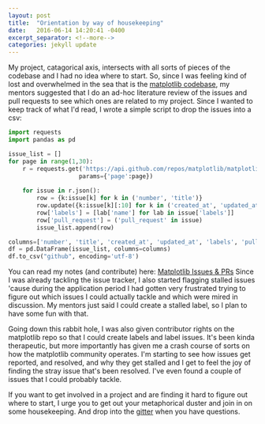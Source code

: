 ```yaml
---
layout: post
title:  "Orientation by way of housekeeping"
date:   2016-06-14 14:20:41 -0400
excerpt_separator: <!--more-->
categories: jekyll update
---
```


My project, catagorical axis, intersects with all sorts of pieces of the codebase and I had no idea where to start. So, since 
I was feeling kind of lost and overwhelmed in the sea that is the [matplotlib codebase](https://github.com/matplotlib/matplotlib), 
my mentors suggested that I do an ad-hoc literature review of the issues and pull requests to see which ones are related to my project.
Since I wanted to keep track of what I'd read, I wrote a simple script to drop the issues into a csv:
<!--more-->

```python
import requests
import pandas as pd

issue_list = []
for page in range(1,30):
    r = requests.get('https://api.github.com/repos/matplotlib/matplotlib/issues', 
                    params={'page':page})
                    
    for issue in r.json():
        row = {k:issue[k] for k in ('number', 'title')}
        row.update({k:issue[k][:10] for k in ('created_at', 'updated_at')})
        row['labels'] = [lab['name'] for lab in issue['labels']]
        row['pull_request'] = ('pull_request' in issue)
        issue_list.append(row)

columns=['number', 'title', 'created_at', 'updated_at', 'labels', 'pull_request']
df = pd.DataFrame(issue_list, columns=columns)
df.to_csv("github", encoding='utf-8')
```

You can read my notes (and contribute) here: [
Matplotlib Issues & PRs](https://docs.google.com/spreadsheets/d/1PkxqqVAzrWuGtQ1KJJ-RrrnA17wMRniy1W4gVPOBSK0/edit?usp=sharing) Since I was already tackling the issue tracker, I also started flagging stalled issues 'cause during the application period I had gotten very frustrated trying to figure out which issues I could actually tackle and which were mired in discussion. My mentors just said I could create a stalled label, so I plan to have some fun with that.

Going down this rabbit hole, I was also given contributor rights on the matplotlib repo so that I could create labels and label issues. It's been kinda therapeutic, but more importantly has given me a crash course of sorts on how the matplotlib community operates. I'm starting to see how issues get reported, and resolved, and why they get stalled and I get to feel the joy of finding the stray issue that's been resolved. I've even found a couple of issues that I could probably tackle. </p>

If you want to get involved in a project and are finding it hard to figure out where to start, I urge you to get out your metaphorical duster and join in on some housekeeping. And drop into the [gitter](https://gitter.im/matplotlib/matplotlib) when you have questions. 
